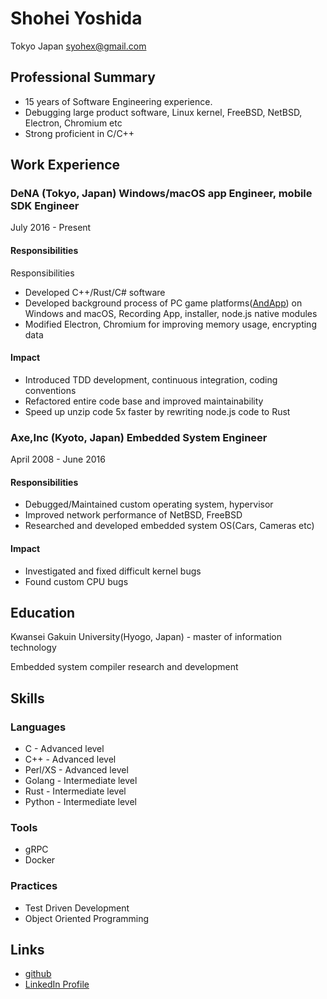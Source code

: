 # Shohei Yoshida

Tokyo Japan
syohex@gmail.com

## Professional Summary

- 15 years of Software Engineering experience.
- Debugging large product software, Linux kernel, FreeBSD, NetBSD, Electron, Chromium etc
- Strong proficient in C/C++

## Work Experience

### DeNA (Tokyo, Japan) Windows/macOS app Engineer, mobile SDK Engineer

July 2016 - Present

#### Responsibilities

Responsibilities
- Developed C++/Rust/C# software
- Developed background process of PC game platforms([AndApp](https://www.andapp.jp/)) on Windows and macOS, Recording App, installer, node.js native modules
- Modified Electron, Chromium for improving memory usage, encrypting data

#### Impact

- Introduced TDD development, continuous integration, coding conventions
- Refactored entire code base and improved maintainability
- Speed up unzip code 5x faster by rewriting node.js code to Rust


### Axe,Inc (Kyoto, Japan) Embedded System Engineer

April 2008 - June 2016

#### Responsibilities

- Debugged/Maintained custom operating system, hypervisor
- Improved network performance of NetBSD, FreeBSD
- Researched and developed embedded system OS(Cars, Cameras etc)

#### Impact

- Investigated and fixed difficult kernel bugs
- Found custom CPU bugs

## Education

Kwansei Gakuin University(Hyogo, Japan) - master of information technology

Embedded system compiler research and development

## Skills

### Languages

- C - Advanced level
- C++ - Advanced level
- Perl/XS - Advanced level
- Golang - Intermediate level
- Rust - Intermediate level
- Python - Intermediate level

### Tools

- gRPC
- Docker

### Practices

- Test Driven Development
- Object Oriented Programming

## Links

- [github](https://github.com/syohex)
- [LinkedIn Profile](https://www.linkedin.com/in/shohei-yoshida-3b7bb364/)
